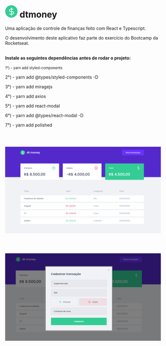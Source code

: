 # <img src="https://raw.githubusercontent.com/gregoryi2/dtmoney/master/public/favicon.png"> dtmoney
Uma aplicação de controle de finanças feito com React e Typescript.

O desenvolvimento deste aplicativo faz parte do exercício do Bootcamp da Rocketseat.
<br><br>

<strong>Instale as seguintes dependências antes de rodar o projeto:</strong>

<small> 1°) - yarn add styled-components </small>

2°) - yarn add @types/styled-components -D

3°) - yarn add miragejs

4°) - yarn add axios

5°) - yarn add react-modal

6°) - yarn add @types/react-modal -D

7°) - yarn add polished

<br><br>

<img src="https://raw.githubusercontent.com/gregoryi2/dtmoney/master/Print.png">

<br><br>

<img src="https://raw.githubusercontent.com/gregoryi2/dtmoney/master/Print%202.png">
